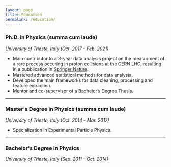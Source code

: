 ```yaml
---
layout: page
title: Education
permalink: /education/
---
```


### Ph.D. in Physics (summa cum laude)

*University of Trieste, Italy (Oct. 2017 – Feb. 2021)*

- Main contributor to a 3–year data analysis project on the measurment of a rare process occuring in proton collisions at the CERN LHC, resulting in a pubblication in [Springer Nature](https://link.springer.com/article/10.1007/JHEP10(2021)174).
- Mastered advanced statistical methods for data analysis.
- Developed the main frameworks for data cleaning, processing and feature extraction.
- Mentor and co-supervisor of a Bachelor’s Degree Thesis.

---

### Master's Degree in Physics (summa cum laude)

*University of Trieste, Italy (Oct. 2014 – Mar. 2017)*

- Specialization in Experimental Particle Physics.

---

### Bachelor's Degree in Physics

*University of Trieste, Italy (Sep. 2011 – Oct. 2014)*
